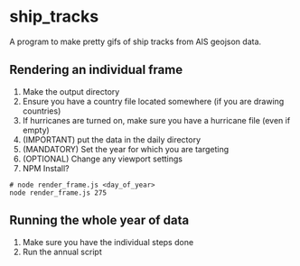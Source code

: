 # ship_tracks

A program to make pretty gifs of ship tracks from AIS geojson data.


## Rendering an individual frame

1. Make the output directory
2. Ensure you have a country file located somewhere (if you are drawing countries)
3. If hurricanes are turned on, make sure you have a hurricane file (even if empty)
4. (IMPORTANT) put the data in the daily directory
5. (MANDATORY) Set the year for which you are targeting
6. (OPTIONAL) Change any viewport settings
7. NPM Install?

```
# node render_frame.js <day_of_year>
node render_frame.js 275
```

## Running the whole year of data

1. Make sure you have the individual steps done
2. Run the annual script

